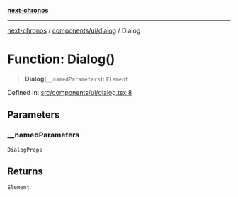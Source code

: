 [**next-chronos**](../../../../README.md)

***

[next-chronos](../../../../README.md) / [components/ui/dialog](../README.md) / Dialog

# Function: Dialog()

> **Dialog**(`__namedParameters`): `Element`

Defined in: [src/components/ui/dialog.tsx:8](https://github.com/Bababum95/next-chronos/blob/41860730c8dd12c16699269e1eee86402c8d1a9f/src/components/ui/dialog.tsx#L8)

## Parameters

### \_\_namedParameters

`DialogProps`

## Returns

`Element`
